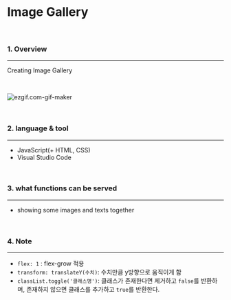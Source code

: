 # Image Gallery

<br>

### 1. Overview
---

Creating Image Gallery

<br>

![ezgif.com-gif-maker](\README.assets\ezgif.com-gif-maker.gif)

<br>


### 2. language & tool 
---

- JavaScript(+ HTML, CSS)
- Visual Studio Code

<br>


### 3. what functions can be served
---

- showing some images and texts together

<br>

### 4. Note
---

- `flex: 1` : flex-grow 적용
- `transform: translateY(수치)`: 수치만큼 y방향으로 움직이게 함
- `classList.toggle('클래스명')`:   클래스가 존재한다면 제거하고 `false`를 반환하며, 존재하지 않으면 클래스를 추가하고 `true`를 반환한다.

